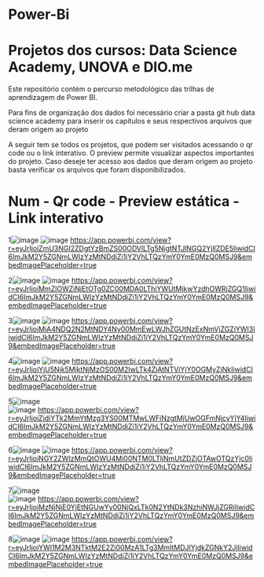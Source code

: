 # Power-Bi 


# Projetos dos cursos: Data Science Academy, UNOVA e DIO.me 


Este repositório contém o percurso metodológico das trilhas de aprendizagem de Power BI. 

Para fins de organização dos dados foi necessário criar a pasta git hub data science academy para inserir os capítulos e seus respectivos arquivos que deram origem ao projeto 

A seguir tem se todos os projetos, que podem ser visitados acessando o qr code ou o link interativo. 
O preview permite visualizar aspectos importantes do projeto. 
Caso deseje ter acesso aos dados que deram origem ao projeto basta verificar os arquivos que foram disponibilizados.


# Num  - Qr code - Preview estática - Link interativo

1![image](https://user-images.githubusercontent.com/69991183/230744553-e53321b0-9ae4-4ac5-b247-dd0fa183faa6.png) 
![image](https://user-images.githubusercontent.com/69991183/230747198-3ebbda06-cc41-4bd4-97e8-e0e25bc0076d.png)
https://app.powerbi.com/view?r=eyJrIjoiZmU3NGI2ZDgtYzBmZS00ODVlLTg5NjgtNTJlNGQ2YjllZDE5IiwidCI6ImJkM2Y5ZGNmLWIzYzMtNDdiZi1iY2VhLTQzYmY0YmE0MzQ0MSJ9&embedImagePlaceholder=true

2![image](https://user-images.githubusercontent.com/69991183/230744577-305a7b36-576d-4263-8007-f3818905971c.png) 
![image](https://user-images.githubusercontent.com/69991183/230747262-7a91f9b1-8725-4ea1-b012-a58b3ed4234f.png)
https://app.powerbi.com/view?r=eyJrIjoiMmZlOWZiNjEtOTg0ZC00MDA0LThiYWUtMjkwYzdhOWRjZGQ1IiwidCI6ImJkM2Y5ZGNmLWIzYzMtNDdiZi1iY2VhLTQzYmY0YmE0MzQ0MSJ9&embedImagePlaceholder=true

3![image](https://user-images.githubusercontent.com/69991183/230744595-4d2fcaef-1aef-45ef-8abc-506709de2190.png)
![image](https://user-images.githubusercontent.com/69991183/230747294-0eaac57a-b27c-44f2-9b67-2f76410ac805.png)
https://app.powerbi.com/view?r=eyJrIjoiMjA4NDQ2N2MtNDY4Ny00MmEwLWJhZGUtNzExNmVjZGZiYWI3IiwidCI6ImJkM2Y5ZGNmLWIzYzMtNDdiZi1iY2VhLTQzYmY0YmE0MzQ0MSJ9&embedImagePlaceholder=true

4![image](https://user-images.githubusercontent.com/69991183/230744622-46240104-343a-4bf5-8af7-d56196ffdfa6.png)
![image](https://user-images.githubusercontent.com/69991183/230747318-d9fd5a35-a870-4c8a-8f0f-5da20c56aa30.png)
https://app.powerbi.com/view?r=eyJrIjoiYjU5Njk5MjktNjMzOS00M2IwLTk4ZjAtNTViYjY0OGMyZjNkIiwidCI6ImJkM2Y5ZGNmLWIzYzMtNDdiZi1iY2VhLTQzYmY0YmE0MzQ0MSJ9&embedImagePlaceholder=true

5![image](https://user-images.githubusercontent.com/69991183/230744649-ecbbc503-0900-4e1f-8bb3-5e2954ba4f87.png)  
![image](https://user-images.githubusercontent.com/69991183/230747338-bb8fdccf-19f2-49e2-ba58-74d6086e9555.png)
https://app.powerbi.com/view?r=eyJrIjoiZjdiYTk2MmYtMzg3YS00MTMwLWFiNzgtMjUwOGFmNjcyYjY4IiwidCI6ImJkM2Y5ZGNmLWIzYzMtNDdiZi1iY2VhLTQzYmY0YmE0MzQ0MSJ9&embedImagePlaceholder=true

6![image](https://user-images.githubusercontent.com/69991183/230744824-cfe2f2e4-3009-4da1-a525-39d0052c630e.png) 
![image](https://user-images.githubusercontent.com/69991183/230747097-eb2437cd-e78b-4582-b127-38ed56f4158c.png)
https://app.powerbi.com/view?r=eyJrIjoiNGY2ZWIzMmQtOWU4Mi00NTM0LTljNmUtZDZjOTAwOTQzYjc0IiwidCI6ImJkM2Y5ZGNmLWIzYzMtNDdiZi1iY2VhLTQzYmY0YmE0MzQ0MSJ9&embedImagePlaceholder=true

7![image](https://user-images.githubusercontent.com/69991183/230744683-b9e2d8ea-cc33-454f-9eaa-6b92126f25c9.png)  
![image](https://user-images.githubusercontent.com/69991183/230747366-c6f1f6ee-873d-4db7-b3b8-eeda72c0a83e.png)
https://app.powerbi.com/view?r=eyJrIjoiMzNjNjE0YjEtNGUwYy00NjQxLTk0N2YtNDk3NzhiNWJjZGRiIiwidCI6ImJkM2Y5ZGNmLWIzYzMtNDdiZi1iY2VhLTQzYmY0YmE0MzQ0MSJ9&embedImagePlaceholder=true

8![image](https://user-images.githubusercontent.com/69991183/230744702-d348b50e-b41a-4f0e-9595-e170a5105e10.png)
![image](https://user-images.githubusercontent.com/69991183/230747408-6ef8e3db-397b-40cb-988a-20037789232e.png)
https://app.powerbi.com/view?r=eyJrIjoiYWI1M2M3NTktM2E2Zi00MzA1LTg3MmItMDJlYjdkZGNkY2JjIiwidCI6ImJkM2Y5ZGNmLWIzYzMtNDdiZi1iY2VhLTQzYmY0YmE0MzQ0MSJ9&embedImagePlaceholder=true




